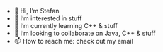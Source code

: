 - 👋 Hi, I’m Stefan
- 👀 I’m interested in stuff
- 🌱 I’m currently learning C++ & stuff
- 💞️ I’m looking to collaborate on Java, C++ & stuff
- 📫 How to reach me: check out my email

<!---
ow4ed/ow4ed is a ✨ special ✨ repository because its `README.md` (this file) appears on your GitHub profile.
You can click the Preview link to take a look at your changes.
--->
